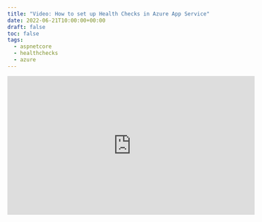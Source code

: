 ```yaml
---
title: "Video: How to set up Health Checks in Azure App Service"
date: 2022-06-21T10:00:00+00:00
draft: false
toc: false
tags:
  - aspnetcore
  - healthchecks
  - azure
---
```


<iframe width="560" height="315" src="https://www.youtube.com/embed/IDGy6KdzpzE?si=k6UhuazehwmK0yyf" title="YouTube video player" frameborder="0" allow="accelerometer; autoplay; clipboard-write; encrypted-media; gyroscope; picture-in-picture; web-share" referrerpolicy="strict-origin-when-cross-origin" allowfullscreen></iframe>